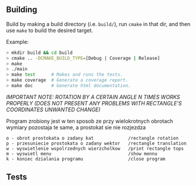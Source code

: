 
## Building

Build by making a build directory (i.e. `build/`), run `cmake` in that dir, and then use `make` to build the desired target.

Example:

``` bash
> mkdir build && cd build
> cmake .. -DCMAKE_BUILD_TYPE=[Debug | Coverage | Release]
> make
> ./main
> make test      # Makes and runs the tests.
> make coverage  # Generate a coverage report.
> make doc       # Generate html documentation.
```

*IMPORTANT NOTE: ROTATION BY A CERTAIN ANGLE N TIMES WORKS PROPERLY (DOES NOT PRESENT ANY PROBLEMS WITH RECTANGLE'S COORDINATES UNWANTED CHANGE)*

Program zrobiony jest w ten sposob ze przy wielokrotnych obrotach wymiary pozostaja te same, a prostokat sie nie rozjezdza

``` Menu: 
o - obrot prostokata o zadany kat             /rectangle rotation
p - przesuniecie prostokata o zadany wektor   /rectangle translation
w - wyswietlenie wspolrzednych wierzcholkow   /print rectangle tops
m - wyswietl menu                             /show mennu
k - koniec dzialania programu                 /close program
```

## Tests
